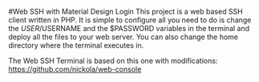 #Web SSH with Material Design Login
  This project is a web based SSH client written in PHP.
It is simple to configure all you need to do is change the $USER/$USERNAME and the $PASSWORD variables in the terminal and deploy all the files to your web server.
You can also change the home directory where the terminal executes in.

The Web SSH Terminal is based on this one with modifications: https://github.com/nickola/web-console
